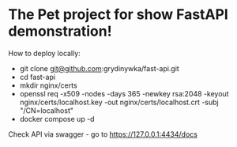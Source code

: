# The Pet project for show FastAPI demonstration!  

How to deploy locally:  
- git clone git@github.com:grydinywka/fast-api.git
- cd fast-api
- mkdir nginx/certs
- openssl req -x509 -nodes -days 365   -newkey rsa:2048   -keyout nginx/certs/localhost.key   -out nginx/certs/localhost.crt   -subj "/CN=localhost"
- docker compose up -d

Check API via swagger - go to https://127.0.0.1:4434/docs
